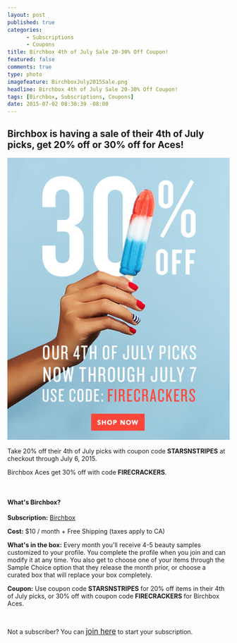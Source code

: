 ```yaml
---
layout: post
published: true
categories: 
      - Subscriptions
      - Coupons
title: Birchbox 4th of July Sale 20-30% Off Coupon!
featured: false
comments: true
type: photo
imagefeature: BirchboxJuly2015Sale.png
headline: Birchbox 4th of July Sale 20-30% Off Coupon!
tags: [Birchbox, Subscriptions, Coupons]
date: 2015-07-02 08:30:39 -08:00
---
```


<H2>Birchbox is having a sale of their 4th of July picks, get 20% off or 30% off for Aces!</H2>
<center><a href="https://www.birchbox.com/invite/whatsupmailbox" target="_blank">
<img src="/images/BirchboxJuly2015Sale.png" border="0" style="border:none;max-width:100%;" alt="Beauty DNA on sale at RueLaLa!" />
</a></center>

<p>Take 20% off their 4th of July picks with coupon code <b>STARSNSTRIPES</b> at checkout through July 6, 2015.</p>
<p>Birchbox Aces get 30% off with code <b>FIRECRACKERS</b>.</p>
<br>

<H4>What's Birchbox?</H4>
<p><b>Subscription:</b> <a href="https://www.birchbox.com/invite/whatsupmailbox">Birchbox</a></p>
<p><b>Cost:</b> $10 / month + Free Shipping (taxes apply to CA)</p>
<p><b>What's in the box:</b> Every month you'll receive 4-5 beauty samples customized to your profile. You complete the profile when you join and can modify it at any time. You also get to choose one of your items through the Sample Choice option that they release the month prior, or choose a curated box that will replace your box completely.</p>
<p><b>Coupon:</b> Use coupon code <b>STARSNSTRIPES</b> for 20% off items in their 4th of July picks, or 30% off with coupon code <b>FIRECRACKERS</b> for Birchbox Aces.</p>
<br>
<p>Not a subscriber? You can <a href="https://www.birchbox.com/invite/whatsupmailbox"><big>join here</big></a> to start your subscription.</p>
